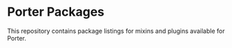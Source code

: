 # Porter Packages

This repository contains package listings for mixins and plugins available for Porter.